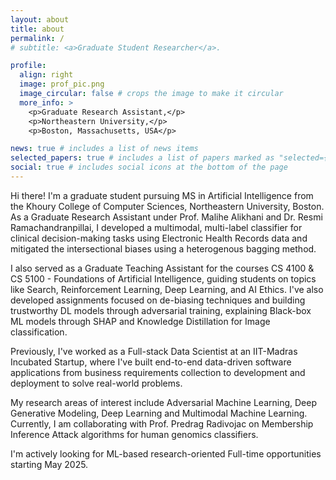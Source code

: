 ```yaml
---
layout: about
title: about
permalink: /
# subtitle: <a>Graduate Student Researcher</a>.

profile:
  align: right
  image: prof_pic.png
  image_circular: false # crops the image to make it circular
  more_info: >
    <p>Graduate Research Assistant,</p>
    <p>Northeastern University,</p>
    <p>Boston, Massachusetts, USA</p>

news: true # includes a list of news items
selected_papers: true # includes a list of papers marked as "selected={true}"
social: true # includes social icons at the bottom of the page
---
```


Hi there! I'm a graduate student pursuing MS in Artificial Intelligence from the Khoury College of Computer Sciences, Northeastern University, Boston. As a Graduate Research Assistant under Prof. Malihe Alikhani and Dr. Resmi Ramachandranpillai, I developed a multimodal, multi-label classifier for clinical decision-making tasks using Electronic Health Records data and mitigated the intersectional biases using a heterogenous bagging method.

I also served as a Graduate Teaching Assistant for the courses CS 4100 & CS 5100 - Foundations of Artificial Intelligence, guiding students on topics like Search, Reinforcement Learning, Deep Learning, and AI Ethics. I've also developed assignments focused on de-biasing techniques and building trustworthy DL models through adversarial training, explaining Black-box ML models through SHAP and Knowledge Distillation for Image classification.

Previously, I've worked as a Full-stack Data Scientist at an IIT-Madras Incubated Startup, where I've built end-to-end data-driven software applications from business requirements collection to development and deployment to solve real-world problems.

My research areas of interest include Adversarial Machine Learning, Deep Generative Modeling, Deep Learning and Multimodal Machine Learning. Currently, I am collaborating with Prof. Predrag Radivojac on Membership Inference Attack algorithms for human genomics classifiers.

I'm actively looking for ML-based research-oriented Full-time opportunities starting May 2025.